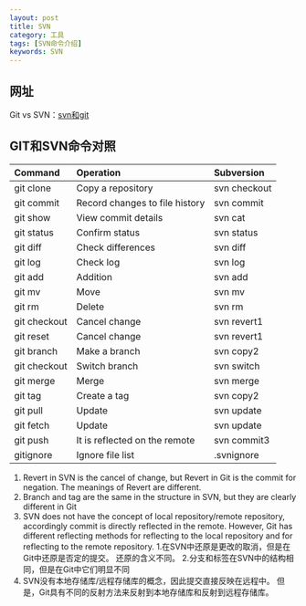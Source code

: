 ```yaml
---
layout: post
title: SVN
category: 工具
tags: [SVN命令介绍]
keywords: SVN
---
```


## 网址

Git vs SVN：[svn和git](https://backlog.com/git-tutorial/reference/commands/)


## GIT和SVN命令对照

| Command      | Operation                      | Subversion   |
| :----------- | :----------------------------- | :----------- |
| git clone    | Copy a repository              | svn checkout |
| git commit   | Record changes to file history | svn commit   |
| git show     | View commit details            | svn cat      |
| git status   | Confirm status                 | svn status   |
| git diff     | Check differences              | svn diff     |
| git log      | Check log                      | svn log      |
| git add      | Addition                       | svn add      |
| git mv       | Move                           | svn mv       |
| git rm       | Delete                         | svn rm       |
| git checkout | Cancel change                  | svn revert1  |
| git reset    | Cancel change                  | svn revert1  |
| git branch   | Make a branch                  | svn copy2    |
| git checkout | Switch branch                  | svn switch   |
| git merge    | Merge                          | svn merge    |
| git tag      | Create a tag                   | svn copy2    |
| git pull     | Update                         | svn update   |
| git fetch    | Update                         | svn update   |
| git push     | It is reflected on the remote  | svn commit3  |
| gitignore    | Ignore file list               | .svnignore   |


1. Revert in SVN is the cancel of change, but Revert in Git is the commit for negation. The meanings of Revert are different.
2. Branch and tag are the same in the structure in SVN, but they are clearly different in Git
3. SVN does not have the concept of local repository/remote repository, accordingly commit is directly reflected in the remote. However, Git has different reflecting methods for reflecting to the local repository and for reflecting to the remote repository.
1.在SVN中还原是更改的取消，但是在Git中还原是否定的提交。 还原的含义不同。
2.分支和标签在SVN中的结构相同，但是在Git中它们明显不同
3. SVN没有本地存储库/远程存储库的概念，因此提交直接反映在远程中。 但是，Git具有不同的反射方法来反射到本地存储库和反射到远程存储库。
